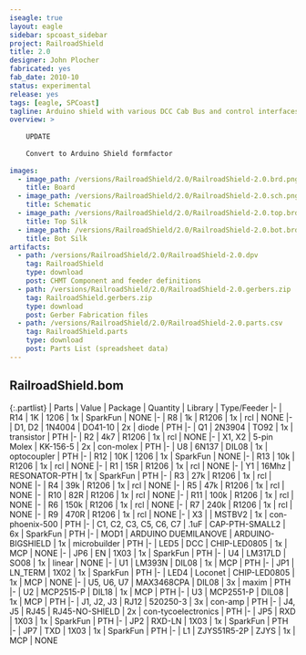 ```yaml
---
iseagle: true
layout: eagle
sidebar: spcoast_sidebar
project: RailroadShield
title: 2.0
designer: John Plocher
fabricated: yes
fab_date: 2010-10
status: experimental
release: yes
tags: [eagle, SPCoast]
tagline: Arduino shield with various DCC Cab Bus and control interfaces
overview: >
    
    UPDATE
    
    Convert to Arduino Shield formfactor
    
images:
  - image_path: /versions/RailroadShield/2.0/RailroadShield-2.0.brd.png
    title: Board
  - image_path: /versions/RailroadShield/2.0/RailroadShield-2.0.sch.png
    title: Schematic
  - image_path: /versions/RailroadShield/2.0/RailroadShield-2.0.top.brd.png
    title: Top Silk
  - image_path: /versions/RailroadShield/2.0/RailroadShield-2.0.bot.brd.png
    title: Bot Silk
artifacts:
  - path: /versions/RailroadShield/2.0/RailroadShield-2.0.dpv
    tag: RailroadShield
    type: download
    post: CHMT Component and feeder definitions
  - path: /versions/RailroadShield/2.0/RailroadShield-2.0.gerbers.zip
    tag: RailroadShield.gerbers.zip
    type: download
    post: Gerber Fabrication files
  - path: /versions/RailroadShield/2.0/RailroadShield-2.0.parts.csv
    tag: RailroadShield.parts
    type: download
    post: Parts List (spreadsheet data)
---
```


## RailroadShield.bom

{:.partlist}
| Parts | Value | Package | Quantity | Library | Type/Feeder
|-
| R14 | 1K | 1206 | 1x | SparkFun | NONE
|-
| R8 | 1k | R1206 | 1x | rcl | NONE
|-
| D1, D2 | 1N4004 | DO41-10 | 2x | diode | PTH
|-
| Q1 | 2N3904 | TO92 | 1x | transistor | PTH
|-
| R2 | 4k7 | R1206 | 1x | rcl | NONE
|-
| X1, X2 | 5-pin Molex | KK-156-5 | 2x | con-molex | PTH
|-
| U8 | 6N137 | DIL08 | 1x | optocoupler | PTH
|-
| R12 | 10K | 1206 | 1x | SparkFun | NONE
|-
| R13 | 10k | R1206 | 1x | rcl | NONE
|-
| R1 | 15R | R1206 | 1x | rcl | NONE
|-
| Y1 | 16Mhz | RESONATOR-PTH | 1x | SparkFun | PTH
|-
| R3 | 27k | R1206 | 1x | rcl | NONE
|-
| R4 | 39k | R1206 | 1x | rcl | NONE
|-
| R5 | 47k | R1206 | 1x | rcl | NONE
|-
| R10 | 82R | R1206 | 1x | rcl | NONE
|-
| R11 | 100k | R1206 | 1x | rcl | NONE
|-
| R6 | 150k | R1206 | 1x | rcl | NONE
|-
| R7 | 240k | R1206 | 1x | rcl | NONE
|-
| R9 | 470R | R1206 | 1x | rcl | NONE
|-
| X3 |  | MSTBV2 | 1x | con-phoenix-500 | PTH
|-
| C1, C2, C3, C5, C6, C7 | .1uF | CAP-PTH-SMALL2 | 6x | SparkFun | PTH
|-
| MOD1 | ARDUINO DUEMILANOVE | ARDUINO-BIGSHIELD | 1x | microbuilder | PTH
|-
| LED5 | DCC | CHIP-LED0805 | 1x | MCP | NONE
|-
| JP6 | EN | 1X03 | 1x | SparkFun | PTH
|-
| U4 | LM317LD | SO08 | 1x | linear | NONE
|-
| U1 | LM393N | DIL08 | 1x | MCP | PTH
|-
| JP1 | LN_TERM | 1X02 | 1x | SparkFun | PTH
|-
| LED4 | Loconet | CHIP-LED0805 | 1x | MCP | NONE
|-
| U5, U6, U7 | MAX3468CPA | DIL08 | 3x | maxim | PTH
|-
| U2 | MCP2515-P | DIL18 | 1x | MCP | PTH
|-
| U3 | MCP2551-P | DIL08 | 1x | MCP | PTH
|-
| J1, J2, J3 | RJ12 | 520250-3 | 3x | con-amp | PTH
|-
| J4, J5 | RJ45 | RJ45-NO-SHIELD | 2x | con-tycoelectronics | PTH
|-
| JP5 | RXD | 1X03 | 1x | SparkFun | PTH
|-
| JP2 | RXD-LN | 1X03 | 1x | SparkFun | PTH
|-
| JP7 | TXD | 1X03 | 1x | SparkFun | PTH
|-
| L1 | ZJYS51R5-2P | ZJYS | 1x | MCP | NONE
